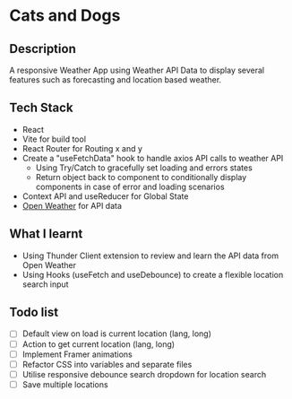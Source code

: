 # Cats and Dogs

## Description

A responsive Weather App using Weather API Data to display several features such as forecasting and location based weather.

<!-- > [!NOTE]
> Tutorial initiated project, sourced from The Ultimate React Course -->

## Tech Stack

- React
- Vite for build tool
- React Router for Routing x and y
- Create a "useFetchData" hook to handle axios API calls to weather API
  - Using Try/Catch to gracefully set loading and errors states
  - Return object back to component to conditionally display components in case of error and loading scenarios
- Context API and useReducer for Global State
- [Open Weather][1] for API data

## What I learnt

- Using Thunder Client extension to review and learn the API data from Open Weather
- Using Hooks (useFetch and useDebounce) to create a flexible location search input

## Todo list

- [ ] Default view on load is current location (lang, long)
- [ ] Action to get current location (lang, long)
- [ ] Implement Framer animations
- [ ] Refactor CSS into variables and separate files
- [ ] Utilise responsive debounce search dropdown for location search
- [ ] Save multiple locations

[1]: https://openweathermap.org/
